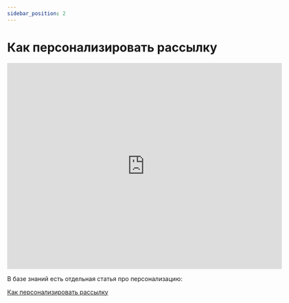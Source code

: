 ```yaml
---
sidebar_position: 2
---
```


# Как персонализировать рассылку

<iframe
    width="640"
    height="480"
    src="https://www.youtube.com/embed/5NgBw1QNE14"
    frameborder="0"
    allow="autoplay; encrypted-media"
    allowfullscreen
>
</iframe>

В базе знаний есть отдельная статья про персонализацию:

[Как персонализировать рассылку](/docs/email-campaigns/personalization/how-to-personalize-campaign.md)